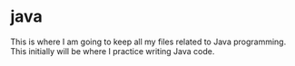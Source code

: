 java
====

This is where I am going to keep all my files related to Java programming. This initially will be where I practice writing Java code.
